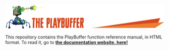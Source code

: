 ![](/.github/images/playbuffer_title.png)

This repository contains the PlayBuffer function reference manual, in HTML format. To read it, go to **[the documentation website, here!](http://sumo-digital-academy.github.io/playbuffer)**